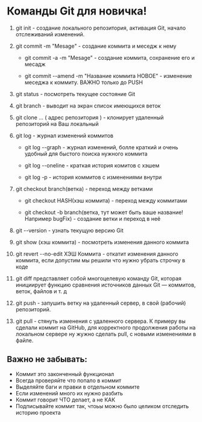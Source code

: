 # Команды Git для новичка!

1. git init - создание локального репозитория, активация Git, начало отслеживаний изменений.

2. git commit -m "Mesage" - создание коммита и меседж к нему
    
    * git commit -a -m "Mesage" - создание коммита, сохранение его и месадж

    * git commit --amend -m "Название коммита НОВОЕ" - изменение меседжа к коммиту. ВАЖНО только до PUSH

3. git status - посмотреть текущее состояние Git

4. git branch - выводит на экран список имеющихся веток

5. git clone ... ( адрес репозитория ) - клонирует удаленный репозиторий на Ваш локальный
6. git log - журнал изменений коммитов
    
    * git log --graph - журнал изменений, болле краткий и очень удобный для быстого поиска нужного коммита 

    * git log --oneline - краткая история комитов с хэшем

    * git log -p - история коммитов с изменениями внутри

7. git checkout branch(ветка) - переход между ветками 
    
    * git checkout HASH(хэш коммита) - переход между коммитами 

    * git checkout -b branch(ветка, тут может быть ваше название! Например bugFix) - создание ветки и переход в неё

8. git --version - узнать текущую версию Git

9. git show (хэш коммита) - посмотреть изменения данного коммита

10. git revert --no-edit ХЭШ Коммита - откатит изменения данного коммита, если допустим мы решили что нужно убрать строчку в коде
11. git diff представляет собой многоцелевую команду Git, которая инициирует функцию сравнения источников данных Git — коммитов, веток, файлов и т. д

12. git push - запушить ветку на удаленный сервер, в свой (рабочий) репозиторий.

13. git pull - стянуть изменения с удаленного сервера. К примеру вы сделали коммит на GitHub, для корректного продолжения работы на локальном сервере ну жужно сделать pull, с новыми изменениями в файле. 

## Важно не забывать:
* Коммит это законченный функционал
* Всегда проверяйте что попало в коммит
* Выделяйте баги и правки в отдельном коммите
* Если изменений много их нужно разбить 
* Коммит говорит ЧТО делает, а не КАК
* Подписывайте коммит так, чтоьы можно было целиком отследить историю проекта